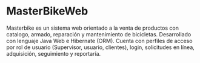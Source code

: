 # MasterBikeWeb
Masterbike es un sistema web orientado a la venta de productos con catalogo, armado, reparación y mantenimiento de bicicletas. Desarrollado con lenguaje Java Web e Hibernate (ORM). Cuenta con perfiles de acceso por rol de usuario (Supervisor, usuario, clientes), login, solicitudes en línea, adquisición, seguimiento y reportaría.
